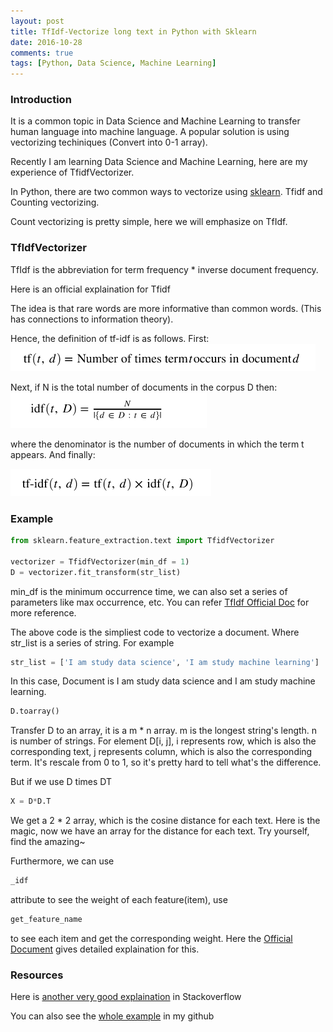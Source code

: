 ```yaml
---
layout: post
title: TfIdf-Vectorize long text in Python with Sklearn
date: 2016-10-28
comments: true
tags: [Python, Data Science, Machine Learning]
---
```


### Introduction
It is a common topic in Data Science and Machine Learning to transfer human
language into machine language. A popular solution is using vectorizing 
techiniques (Convert into 0-1 array). 

Recently I am learning Data Science and Machine Learning, here are my experience of TfidfVectorizer.

In Python, there are two common ways to vectorize using [sklearn][1]. 
Tfidf and Counting vectorizing. 

Count vectorizing is pretty simple, here we will emphasize on TfIdf.  

### TfIdfVectorizer
TfIdf is the abbreviation for term frequency * inverse document frequency.

Here is an official explaination for Tfidf

The idea is that rare words are more informative than common words.  (This has connections to information theory).

Hence, the definition of tf-idf is as follows.
First:
![tfidf1][6]

Next, if N is the total number of documents in the corpus D then:
![tfidf2][7]

where the denominator is the number of documents in which the term t appears.
And finally:

![tfidf3][8]

### Example

```python
from sklearn.feature_extraction.text import TfidfVectorizer

vectorizer = TfidfVectorizer(min_df = 1)
D = vectorizer.fit_transform(str_list)
```

min_df is the minimum occurrence time, we can also set a series of parameters like max occurrence, etc. You can refer [TfIdf Official Doc][2] for more reference.

The above code is the simpliest code to vectorize a document.
Where str_list is a series of string. For example

```python
str_list = ['I am study data science', 'I am study machine learning']
```

In this case, Document is I am study data science and I am study machine learning.

```python
D.toarray()
```

Transfer D to an array, it is a m * n array. m is the longest string's length. n is number of strings.
For element D[i, j], i represents row, which is also the corresponding text, j represents column, which is also the corresponding term. It's rescale from 0 to 1, so it's pretty hard to tell what's the difference.

But if we use D times DT

```python
X = D*D.T
```

We get a 2 * 2 array, which is the cosine distance for each text. Here is the magic, now we have an array for the distance for each text. Try yourself, find the amazing~

Furthermore, we can use 
```python
_idf
```
 attribute to see the weight of each feature(item), use
```python
get_feature_name
```

to see each item and get the corresponding weight. Here the 
[Official Document][3] gives detailed explaination for this.

### Resources
Here is [another very good explaination][4] in Stackoverflow

You can also see the [whole example][5] in my github

[1]: http://scikit-learn.org/stable/
[2]: http://scikit-learn.org/stable/modules/feature_extraction.html
[3]: http://scikit-learn.org/stable/modules/generated/sklearn.feature_extraction.text.TfidfVectorizer.html
[4]: http://stackoverflow.com/questions/8897593/similarity-between-two-text-documents
[5]: https://github.com/Ray-Young/RSS-Reader
[6]: /assets/tfidf/tfidf1.png
[7]: /assets/tfidf/tfidf2.png
[8]: /assets/tfidf/tfidf3.png

